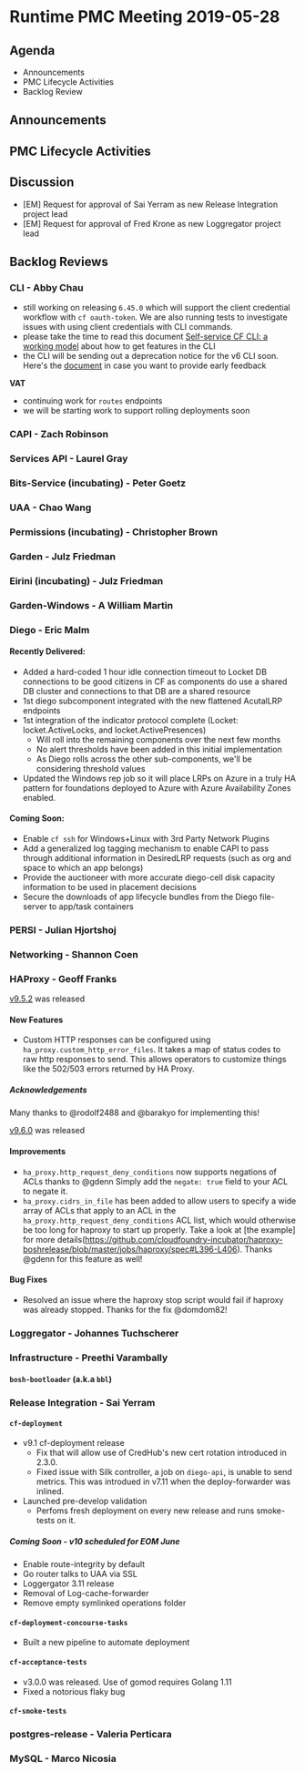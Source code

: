 # Runtime PMC Meeting 2019-05-28

## Agenda

* Announcements
* PMC Lifecycle Activities
* Backlog Review


## Announcements


## PMC Lifecycle Activities


## Discussion

- [EM] Request for approval of Sai Yerram as new Release Integration project lead
- [EM] Request for approval of Fred Krone as new Loggregator project lead


## Backlog Reviews

### CLI - Abby Chau

- still working on releasing `6.45.0` which will support the client credential workflow with `cf oauth-token`. We are also running tests to investigate issues with using client credentials with CLI commands. 
- please take the time to read this document [Self-service CF CLI: a working model](https://docs.google.com/document/d/1OqSVjR8Ri_yLYYa2C6LnFeHVw6x2HIfNeZ8S0D7aRkE/edit) about how to get features in the CLI
- the CLI will be sending out a deprecation notice for the v6 CLI soon. Here's the [document](https://docs.google.com/document/d/1kX-UbQzz7y41sgK979Zk_IHISQwfSH0vBT27mIeqo5Q/edit) in case you want to provide early feedback

**VAT**
- continuing work for `routes` endpoints
- we will be starting work to support rolling deployments soon


### CAPI - Zach Robinson


### Services API - Laurel Gray


### Bits-Service (incubating) - Peter Goetz


### UAA - Chao Wang


### Permissions (incubating) - Christopher Brown


### Garden - Julz Friedman


### Eirini (incubating) - Julz Friedman


### Garden-Windows - A William Martin


### Diego - Eric Malm
#### Recently Delivered:
- Added a hard-coded 1 hour idle connection timeout to Locket DB connections to be good citizens in CF as components do use a shared DB cluster and connections to that DB are a shared resource
- 1st diego subcomponent integrated with the new flattened AcutalLRP endpoints
- 1st integration of the indicator protocol complete (Locket: locket.ActiveLocks, and locket.ActivePresences)
  - Will roll into the remaining components over the next few months
  - No alert thresholds have been added in this initial implementation
  - As Diego rolls across the other sub-components, we'll be considering threshold values
- Updated the Windows rep job so it will place LRPs on Azure in a truly HA pattern for foundations deployed to Azure with Azure Availability Zones enabled.
#### Coming Soon:
- Enable `cf ssh` for Windows+Linux with 3rd Party Network Plugins
- Add a generalized log tagging mechanism to enable CAPI to pass through additional information in DesiredLRP requests (such as org and space to which an app belongs)
- Provide the auctioneer with more accurate diego-cell disk capacity information to be used in placement decisions
- Secure the downloads of app lifecycle bundles from the Diego file-server to app/task containers


### PERSI - Julian Hjortshoj


### Networking - Shannon Coen


### HAProxy - Geoff Franks

[v9.5.2](https://github.com/cloudfoundry-incubator/haproxy-boshrelease/releases/tag/v9.5.2) was released
#### New Features

- Custom HTTP responses can be configured using `ha_proxy.custom_http_error_files`. It  takes
  a map of status codes to raw http  responses to send. This allows operators to customize things
  like the 502/503 errors returned by HA Proxy.

##### Acknowledgements

Many thanks to @rodolf2488 and @barakyo for implementing this!

[v9.6.0](https://github.com/cloudfoundry-incubator/haproxy-boshrelease/releases/tag/v9.6.0) was released
#### Improvements
- `ha_proxy.http_request_deny_conditions`  now supports negations of ACLs thanks to @gdenn
   Simply add the `negate: true` field to your ACL to negate it.
- `ha_proxy.cidrs_in_file` has been added to allow users to specify a wide array of ACLs
  that apply to an ACL in the `ha_proxy.http_request_deny_conditions` ACL list, which
  would otherwise be too long for haproxy to start up properly. Take a look at [the example]
  for more details(https://github.com/cloudfoundry-incubator/haproxy-boshrelease/blob/master/jobs/haproxy/spec#L396-L406).
  Thanks @gdenn for this feature as well!

#### Bug Fixes

- Resolved an issue where the haproxy stop script would fail if haproxy was already stopped.
  Thanks for the fix @domdom82!



### Loggregator - Johannes Tuchscherer


### Infrastructure - Preethi Varambally

#### `bosh-bootloader` (a.k.a `bbl`)


### Release Integration - Sai Yerram

#### `cf-deployment`
* v9.1 cf-deployment release
  * Fix that will allow use of CredHub's new cert rotation introduced in 2.3.0.
  * Fixed issue with Silk controller, a job on `diego-api`, is unable to send metrics. This was introdued in v7.11 when the deploy-forwarder was inlined.
* Launched pre-develop validation
  * Perfoms fresh deployment on every new release and runs smoke-tests on it.

##### Coming Soon - v10 scheduled for EOM June
* Enable route-integrity by default
* Go router talks to UAA via SSL
* Loggergator 3.11 release
* Removal of Log-cache-forwarder
* Remove empty symlinked operations folder

#### `cf-deployment-concourse-tasks`
* Built a new pipeline to automate deployment

#### `cf-acceptance-tests`
* v3.0.0 was released. Use of gomod requires Golang 1.11
* Fixed a notorious flaky bug

#### `cf-smoke-tests`


### postgres-release - Valeria Perticara


### MySQL - Marco Nicosia
